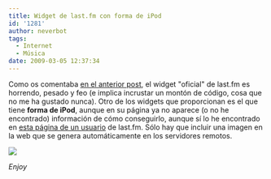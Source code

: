 ```yaml
---
title: Widget de last.fm con forma de iPod
id: '1281'
author: neverbot
tags:
  - Internet
  - Música
date: 2009-03-05 12:37:34
---
```


Como os comentaba [en el anterior post](http://localhost:8000/informatica/ordenando-la-coleccion-musical/), el widget "oficial" de last.fm es horrendo, pesado y feo (e implica incrustar un montón de código, cosa que no me ha gustado nunca). Otro de los widgets que proporcionan es el que tiene **forma de iPod**, aunque en su página ya no aparece (o no he encontrado) información de cómo conseguirlo, aunque sí lo he encontrado en [esta página de un usuario](http://www.newoceanstravellog.com/en-US/blog/white-ipod-as-last-fm-widget) de last.fm. Sólo hay que incluir una imagen en la web que se genera automáticamente en los servidores remotos.

[![](http://imagegen.last.fm/Marc-e-Pod-SidebarSize/recenttracks/Neverbot.gif)](http://www.lastfm.es/user/Neverbot)

_Enjoy_
